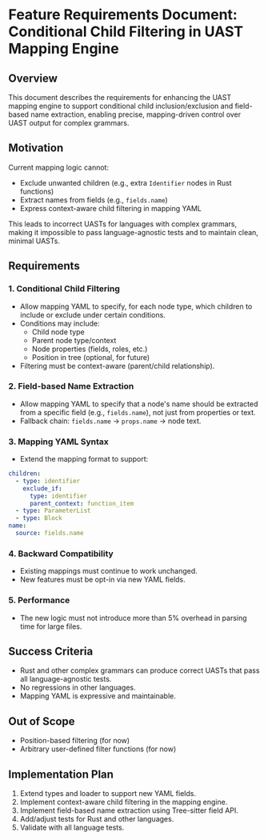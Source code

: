 # Feature Requirements Document: Conditional Child Filtering in UAST Mapping Engine

## Overview

This document describes the requirements for enhancing the UAST mapping engine to support conditional child inclusion/exclusion and field-based name extraction, enabling precise, mapping-driven control over UAST output for complex grammars.

## Motivation

Current mapping logic cannot:
- Exclude unwanted children (e.g., extra `Identifier` nodes in Rust functions)
- Extract names from fields (e.g., `fields.name`)
- Express context-aware child filtering in mapping YAML

This leads to incorrect UASTs for languages with complex grammars, making it impossible to pass language-agnostic tests and to maintain clean, minimal UASTs.

## Requirements

### 1. Conditional Child Filtering
- Allow mapping YAML to specify, for each node type, which children to include or exclude under certain conditions.
- Conditions may include:
  - Child node type
  - Parent node type/context
  - Node properties (fields, roles, etc.)
  - Position in tree (optional, for future)
- Filtering must be context-aware (parent/child relationship).

### 2. Field-based Name Extraction
- Allow mapping YAML to specify that a node's name should be extracted from a specific field (e.g., `fields.name`), not just from properties or text.
- Fallback chain: `fields.name` → `props.name` → node text.

### 3. Mapping YAML Syntax
- Extend the mapping format to support:

```yaml
children:
  - type: identifier
    exclude_if:
      type: identifier
      parent_context: function_item
  - type: ParameterList
  - type: Block
name:
  source: fields.name
```

### 4. Backward Compatibility
- Existing mappings must continue to work unchanged.
- New features must be opt-in via new YAML fields.

### 5. Performance
- The new logic must not introduce more than 5% overhead in parsing time for large files.

## Success Criteria
- Rust and other complex grammars can produce correct UASTs that pass all language-agnostic tests.
- No regressions in other languages.
- Mapping YAML is expressive and maintainable.

## Out of Scope
- Position-based filtering (for now)
- Arbitrary user-defined filter functions (for now)

## Implementation Plan
1. Extend types and loader to support new YAML fields.
2. Implement context-aware child filtering in the mapping engine.
3. Implement field-based name extraction using Tree-sitter field API.
4. Add/adjust tests for Rust and other languages.
5. Validate with all language tests. 